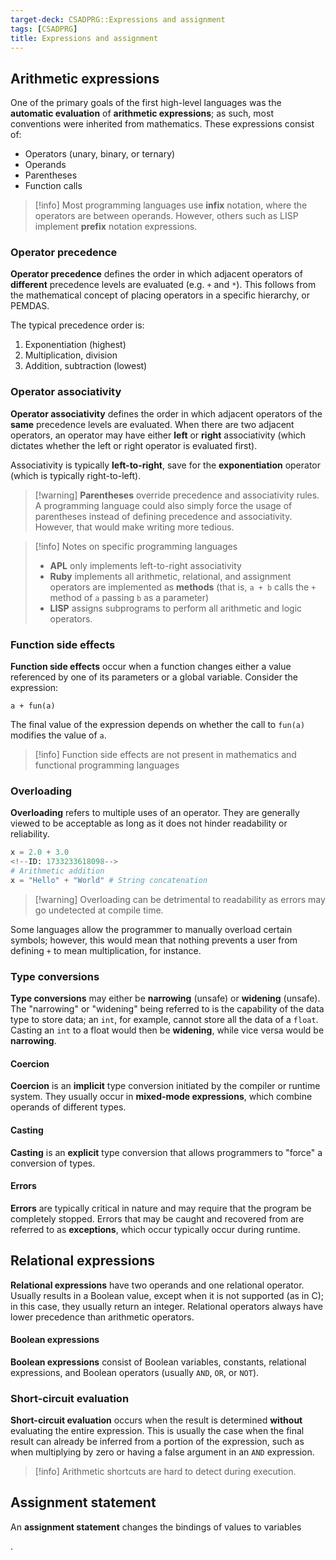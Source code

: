 ```yaml
---
target-deck: CSADPRG::Expressions and assignment
tags: [CSADPRG]
title: Expressions and assignment
---
```


## Arithmetic expressions

One of the primary goals of the first high-level languages was the **automatic evaluation** of **arithmetic expressions**; as such, most conventions were inherited from mathematics. These expressions consist of:

- Operators (unary, binary, or ternary)
- Operands
- Parentheses
- Function calls

>[!info] Most programming languages use **infix** notation, where the operators are between operands. However, others such as LISP implement **prefix** notation expressions.

<!--ID: 1733233618065-->

### Operator precedence

**Operator precedence** defines the order in which adjacent operators of **different** precedence levels are evaluated (e.g. `+` and `*`). This follows from the mathematical concept of placing operators in a specific hierarchy, or PEMDAS.

The typical precedence order is:

1. Exponentiation (highest)
2. Multiplication, division
3. Addition, subtraction (lowest)
<!--ID: 1733233618073-->

### Operator associativity

**Operator associativity** defines the order in which adjacent operators of the **same** precedence levels are evaluated. When there are two adjacent operators, an operator may have either **left** or **right** associativity (which dictates whether the left or right operator is evaluated first).

Associativity is typically **left-to-right**, save for the **exponentiation** operator (which is typically right-to-left).

>[!warning] **Parentheses** override precedence and associativity rules.
>A programming language could also simply force the usage of parentheses instead of defining precedence and associativity. However, that would make writing more tedious.

>[!info] Notes on specific programming languages
>- **APL** only implements left-to-right associativity
>- **Ruby** implements all arithmetic, relational, and assignment operators are implemented as **methods** (that is, `a + b` calls the `+` method of `a` passing `b` as a parameter)
>- **LISP** assigns subprograms to perform all arithmetic and logic operators.

<!--ID: 1733233618082-->

### Function side effects

**Function side effects** occur when a function changes either a value referenced by one of its parameters or a global variable. Consider the expression:

```
a + fun(a)
```

The final value of the expression depends on whether the call to `fun(a)` modifies the value of `a`.

>[!info] Function side effects are not present in mathematics and functional programming languages

<!--ID: 1733233618090-->

### Overloading

**Overloading** refers to multiple uses of an operator. They are generally viewed to be acceptable as long as it does not hinder readability or reliability.

```python
x = 2.0 + 3.0         
<!--ID: 1733233618098-->
# Arithmetic addition
x = "Hello" + "World" # String concatenation
```

>[!warning] Overloading can be detrimental to readability as errors may go undetected at compile time.

Some languages allow the programmer to manually overload certain symbols; however, this would mean that nothing prevents a user from defining `+` to mean multiplication, for instance.

<!--ID: 1733233618107-->

### Type conversions

**Type conversions** may either be **narrowing** (unsafe) or **widening** (unsafe). The "narrowing" or "widening" being referred to is the capability of the data type to store data; an `int`, for example, cannot store all the data of a `float`. Casting an `int` to a float would then be **widening**, while vice versa would be **narrowing**.
<!--ID: 1733233618115-->

#### Coercion

**Coercion** is an **implicit** type conversion initiated by the compiler or runtime system. They usually occur in **mixed-mode expressions**, which combine operands of different types.
<!--ID: 1733233618123-->

#### Casting

**Casting** is an **explicit** type conversion that allows programmers to "force" a conversion of types.
<!--ID: 1733233618131-->

#### Errors

**Errors** are typically critical in nature and may require that the program be completely stopped. Errors that may be caught and recovered from are referred to as **exceptions**, which occur typically occur during runtime.
<!--ID: 1733233618139-->

## Relational expressions

**Relational expressions** have two operands and one relational operator. Usually results in a Boolean value, except when it is not supported (as in C); in this case, they usually return an integer. Relational operators always have lower precedence than arithmetic operators.
<!--ID: 1733233618147-->

#### Boolean expressions

**Boolean expressions** consist of Boolean variables, constants, relational expressions, and Boolean operators (usually `AND`, `OR`, or `NOT`).
<!--ID: 1733233618155-->

### Short-circuit evaluation

**Short-circuit evaluation** occurs when the result is determined **without** evaluating the entire expression. This is usually the case when the final result can already be inferred from a portion of the expression, such as when multiplying by zero or having a false argument in an `AND` expression.

>[!info] Arithmetic shortcuts are hard to detect during execution.

<!--ID: 1733233618163-->

## Assignment statement

An **assignment statement** changes the bindings of values to variables

.

<!--ID: 1733233618171-->
